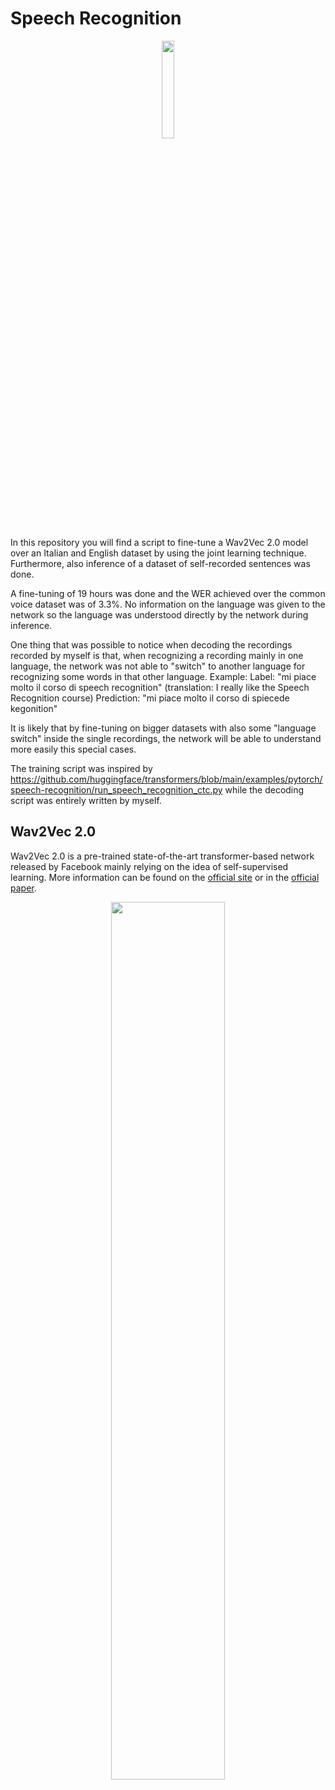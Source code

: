 # Speech Recognition

<p align="center"><img style="width:20%" src="https://upload.wikimedia.org/wikipedia/commons/thumb/4/49/Charles-University-symbol-4.png/1024px-Charles-University-symbol-4.png"></p>

In this repository you will find a script to fine-tune a Wav2Vec 2.0 model over an Italian and English dataset by using the joint learning technique.
Furthermore, also inference of a dataset of self-recorded sentences was done.

A fine-tuning of 19 hours was done and the WER achieved over the common voice dataset was of 3.3%.
No information on the language was given to the network so the language was understood directly by the network during inference.

One thing that was possible to notice when decoding the recordings recorded by myself is that, when recognizing a recording mainly in one language, the network was not able to "switch" to another language for recognizing some words in that other language.
Example:
Label: "mi piace molto il corso di speech recognition" (translation: I really like the Speech Recognition course)
Prediction: "mi piace molto il corso di spiecede kegonition"

It is likely that by fine-tuning on bigger datasets with also some "language switch" inside the single recordings, the network will be able to understand more easily this special cases.

The training script was inspired by https://github.com/huggingface/transformers/blob/main/examples/pytorch/speech-recognition/run_speech_recognition_ctc.py while the decoding script was entirely written by myself.

## Wav2Vec 2.0
Wav2Vec 2.0 is a pre-trained state-of-the-art transformer-based network released by Facebook mainly relying on the idea of self-supervised learning.
More information can be found on the [official site](https://ai.facebook.com/blog/wav2vec-20-learning-the-structure-of-speech-from-raw-audio/) or in the [official paper](https://arxiv.org/pdf/2006.11477.pdf?fbclid=IwAR02UISCotdo8JX3cUMT7hPKTas0nh0WV6b5Yaiu5lXRoAH0mcl0topUOjw).

<p align="center"><img style="width:60%" src="https://huggingface.co/blog/assets/15_fine_tune_wav2vec2/wav2vec2.png"></p>
